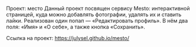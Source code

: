 Проект: место
Данный проект посвящен сервису Mesto: интерактивной страницей, куда можно добавлять фотографии, удалять их и ставить лайки.
Реализован один попап — «Редактировать профиль». В нём два поля: «Имя» и «О себе», а также кнопка «Сохранить».

Ссылка на проект: https://julysel.github.io/mesto/
